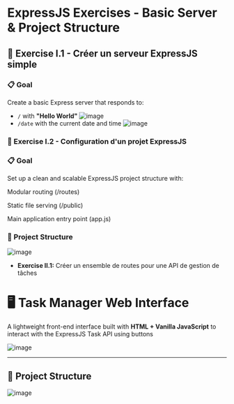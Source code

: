 # ExpressJS Exercises - Basic Server & Project Structure

## 🧪 Exercise I.1 - Créer un serveur ExpressJS simple

### 📋 Goal

Create a basic Express server that responds to:

- `/` with **"Hello World"**
  ![image](https://github.com/user-attachments/assets/0b71ec4d-4bae-4b46-95ef-6425342034d0)
- `/date` with the current date and time
  ![image](https://github.com/user-attachments/assets/e80a3b55-11bb-4b0a-96ea-c22948356a56)

### 🧱 Exercise I.2 - Configuration d'un projet ExpressJS

### 📋 Goal
Set up a clean and scalable ExpressJS project structure with:

Modular routing (/routes)

Static file serving (/public)

Main application entry point (app.js)

### 📁 Project Structure

![image](https://github.com/user-attachments/assets/fbab776a-ba46-47a8-b2f0-5eca7c133c00)

- **Exercise II.1:** Créer un ensemble de routes pour une API de gestion de tâches

# 🖥️ Task Manager Web Interface

A lightweight front-end interface built with **HTML + Vanilla JavaScript** to interact with the ExpressJS Task API using buttons

![image](https://github.com/user-attachments/assets/0ce6b82c-3c2f-4a48-acc9-070e02c1904d)

---

## 📁 Project Structure
![image](https://github.com/user-attachments/assets/fad18de6-c590-4a51-be78-64a00ef098d3)



